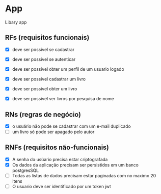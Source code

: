 # App

Libary app

## RFs (requisitos funcionais)

- [X] deve ser possivel se cadastrar
- [X] deve ser possivel se autenticar
- [X] deve ser possivel obter um perfil de um usuario logado
- [X] deve ser possivel cadastrar um livro
- [X] deve ser possivel obter um livro
- [X] deve ser possivel ver livros por pesquisa de nome


## RNs (regras de negócio)

- [X] o usuário não pode se cadastrar com um e-mail duplicado
- [ ] um livro só pode ser apagado pelo autor

## RNFs (requisitos não-funcionais)

- [X] A senha do usúario precisa estar criptografada 
- [X] Os dados da aplicação precisam ser persistidos em um banco postgresSQL 
- [ ] Todas as listas de dados precisam estar paginadas com no maximo 20 itens
- [ ] O usuario deve ser identificado por um token jwt